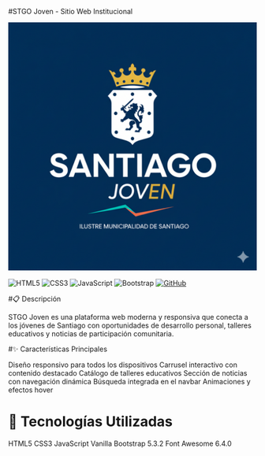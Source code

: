 #STGO Joven - Sitio Web Institucional

![Logo STGO Joven](img/logoPrincipal.png)

![HTML5](https://img.shields.io/badge/HTML5-E34F26?style=for-the-badge&logo=html5&logoColor=white)
![CSS3](https://img.shields.io/badge/CSS3-1572B6?style=for-the-badge&logo=css3&logoColor=white)
![JavaScript](https://img.shields.io/badge/JavaScript-F7DF1E?style=for-the-badge&logo=javascript&logoColor=black) ![Bootstrap](https://img.shields.io/badge/Bootstrap-7952B3?style=for-the-badge&logo=bootstrap&logoColor=white) [![GitHub](https://img.shields.io/badge/GitHub-Jonaaxsic-121011?style=for-the-badge&logo=github&logoColor=white)](https://github.com/Jonaaxsic)


#📋 Descripción

STGO Joven es una plataforma web moderna y responsiva que conecta a los jóvenes de Santiago con oportunidades de desarrollo personal, 
talleres educativos y noticias de participación comunitaria.

#✨ Características Principales

Diseño responsivo para todos los dispositivos
Carrusel interactivo con contenido destacado
Catálogo de talleres educativos
Sección de noticias con navegación dinámica
Búsqueda integrada en el navbar
Animaciones y efectos hover

# 🚀 Tecnologías Utilizadas

HTML5
CSS3
JavaScript Vanilla
Bootstrap 5.3.2
Font Awesome 6.4.0

